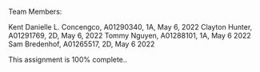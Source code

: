 Team Members:

Kent Danielle L. Concengco, A01290340, 1A, May 6, 2022
Clayton Hunter, A01291769, 2D, May 6, 2022
Tommy Nguyen, A01288101, 1A, May 6 2022
Sam Bredenhof, A01265517, 2D, May 6 2022

This assignment is 100% complete..